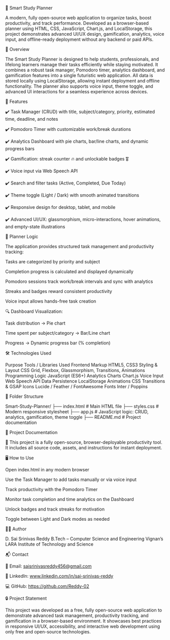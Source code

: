 🌟 Smart Study Planner

A modern, fully open-source web application to organize tasks, boost productivity, and track performance. Developed as a browser-based planner using HTML, CSS, JavaScript, Chart.js, and LocalStorage, this project demonstrates advanced UI/UX design, gamification, analytics, voice input, and offline-ready deployment without any backend or paid APIs.

📘 Overview

The Smart Study Planner is designed to help students, professionals, and lifelong learners manage their tasks efficiently while staying motivated. It combines a robust task manager, Pomodoro timer, analytics dashboard, and gamification features into a single futuristic web application.
All data is stored locally using LocalStorage, allowing instant deployment and offline functionality. The planner also supports voice input, theme toggle, and advanced UI interactions for a seamless experience across devices.

🚀 Features

✔️ Task Manager (CRUD) with title, subject/category, priority, estimated time, deadline, and notes

✔️ Pomodoro Timer with customizable work/break durations

✔️ Analytics Dashboard with pie charts, bar/line charts, and dynamic progress bars

✔️ Gamification: streak counter 🔥 and unlockable badges 🎖️

✔️ Voice input via Web Speech API

✔️ Search and filter tasks (Active, Completed, Due Today)

✔️ Theme toggle (Light / Dark) with smooth animated transitions

✔️ Responsive design for desktop, tablet, and mobile

✔️ Advanced UI/UX: glassmorphism, micro-interactions, hover animations, and empty-state illustrations

🧠 Planner Logic

The application provides structured task management and productivity tracking:

Tasks are categorized by priority and subject

Completion progress is calculated and displayed dynamically

Pomodoro sessions track work/break intervals and sync with analytics

Streaks and badges reward consistent productivity

Voice input allows hands-free task creation

🔍 Dashboard Visualization:

Task distribution → Pie chart

Time spent per subject/category → Bar/Line chart

Progress → Dynamic progress bar (% completion)

🛠️ Technologies Used

Purpose	Tools / Libraries Used
Frontend Markup	HTML5, CSS3
Styling & Layout	CSS Grid, Flexbox, Glassmorphism, Transitions, Animations
Programming Logic	JavaScript (ES6+)
Analytics Charts	Chart.js
Voice Input	Web Speech API
Data Persistence	LocalStorage
Animations	CSS Transitions & GSAP
Icons	Lucide / Feather / FontAwesome
Fonts	Inter / Poppins

📁 Folder Structure

Smart-Study-Planner/
├── index.html       # Main HTML file
├── styles.css       # Modern responsive stylesheet
├── app.js           # JavaScript logic: CRUD, analytics, gamification, theme toggle
├── README.md        # Project documentation


📄 Project Documentation

📘 This project is a fully open-source, browser-deployable productivity tool. It includes all source code, assets, and instructions for instant deployment.

🖥️ How to Use

Open index.html in any modern browser

Use the Task Manager to add tasks manually or via voice input

Track productivity with the Pomodoro Timer

Monitor task completion and time analytics on the Dashboard

Unlock badges and track streaks for motivation

Toggle between Light and Dark modes as needed

👨‍💻 Author

D. Sai Srinivas Reddy
B.Tech – Computer Science and Engineering
Vignan’s LARA Institute of Technology and Science

📬 Contact

📧 Email: saisrinivasreddy456@gmail.com

🔗 LinkedIn: www.linkedin.com/in/sai-srinivas-reddy

💻 GitHub: https://github.com/Reddy-02

🔒 Project Statement

This project was developed as a free, fully open-source web application to demonstrate advanced task management, productivity tracking, and gamification in a browser-based environment. It showcases best practices in responsive UI/UX, accessibility, and interactive web development using only free and open-source technologies.
